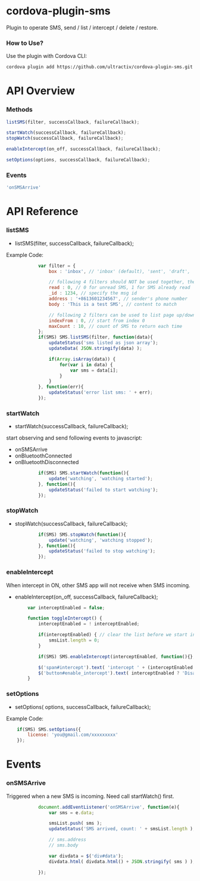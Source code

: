 
# cordova-plugin-sms #

Plugin to operate SMS, send / list / intercept / delete / restore.

### How to Use? ###

Use the plugin with Cordova CLI:

```bash
cordova plugin add https://github.com/ultractiv/cordova-plugin-sms.git
```

# API Overview #

### Methods ###

```javascript
listSMS(filter, successCallback, failureCallback);

startWatch(successCallback, failureCallback);
stopWatch(successCallback, failureCallback);

enableIntercept(on_off, successCallback, failureCallback);

setOptions(options, successCallback, failureCallback);
```

### Events ###

```javascript
'onSMSArrive'
```

# API Reference #

### listSMS ###

* listSMS(filter, successCallback, failureCallback);

Example Code:

```javascript
        	var filter = {
        		box : 'inbox', // 'inbox' (default), 'sent', 'draft', 'outbox', 'failed', 'queued', and '' for all

        		// following 4 filters should NOT be used together, they are OR relationship
        		read : 0, // 0 for unread SMS, 1 for SMS already read
        		_id : 1234, // specify the msg id
        		address : '+8613601234567', // sender's phone number
        		body : 'This is a test SMS', // content to match

        		// following 2 filters can be used to list page up/down
        		indexFrom : 0, // start from index 0
        		maxCount : 10, // count of SMS to return each time
        	};
        	if(SMS) SMS.listSMS(filter, function(data){
    			updateStatus('sms listed as json array');
    			updateData( JSON.stringify(data) );

        		if(Array.isArray(data)) {
        			for(var i in data) {
        				var sms = data[i];
        			}
        		}
        	}, function(err){
        		updateStatus('error list sms: ' + err);
        	});
```

### startWatch ###

* startWatch(successCallback, failureCallback);

start observing and send following events to javascript:

* onSMSArrive
* onBluetoothConnected
* onBluetoothDisconnected

```javascript
        	if(SMS) SMS.startWatch(function(){
        		update('watching', 'watching started');
        	}, function(){
        		updateStatus('failed to start watching');
        	});
```

### stopWatch ###

* stopWatch(successCallback, failureCallback);

```javascript
        	if(SMS) SMS.stopWatch(function(){
        		update('watching', 'watching stopped');
        	}, function(){
        		updateStatus('failed to stop watching');
        	});
```

### enableIntercept ###

When intercept in ON, other SMS app will not receive when SMS incoming.

* enableIntercept(on_off, successCallback, failureCallback);

```javascript
        var interceptEnabled = false;

        function toggleIntercept() {
        	interceptEnabled = ! interceptEnabled;

        	if(interceptEnabled) { // clear the list before we start intercept
        		smsList.length = 0;
        	}

        	if(SMS) SMS.enableIntercept(interceptEnabled, function(){}, function(){});

        	$('span#intercept').text( 'intercept ' + (interceptEnabled ? 'ON' : 'OFF') );
        	$('button#enable_intercept').text( interceptEnabled ? 'Disable' : 'Enable' );
        }
```

### setOptions ###

* setOptions( options, successCallback, failureCallback);

Example Code:

```javascript
	if(SMS) SMS.setOptions({
		license: 'you@gmail.com/xxxxxxxxx'
	});
```

# Events #

### onSMSArrive ###

Triggered when a new SMS is incoming. Need call startWatch() first.

```javascript
            document.addEventListener('onSMSArrive', function(e){
            	var sms = e.data;

            	smsList.push( sms );
            	updateStatus('SMS arrived, count: ' + smsList.length );

            	// sms.address
            	// sms.body

            	var divdata = $('div#data');
            	divdata.html( divdata.html() + JSON.stringify( sms ) );

            });
```
